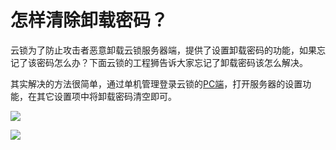 # 怎样清除卸载密码？

云锁为了防止攻击者恶意卸载云锁服务器端，提供了设置卸载密码的功能，如果忘记了该密码怎么办？下面云锁的工程狮告诉大家忘记了卸载密码该怎么解决。

其实解决的方法很简单，通过单机管理登录云锁的[PC端](../guide/install/pc.md)，打开服务器的设置功能，在其它设置项中将卸载密码清空即可。

![](//assets/q0501.png)

![](//assets/q0502.png)

